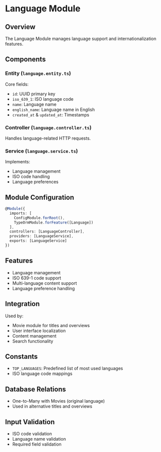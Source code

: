 # Language Module

## Overview
The Language Module manages language support and internationalization features.

## Components

### Entity (`language.entity.ts`)
Core fields:
- `id`: UUID primary key
- `iso_639_1`: ISO language code
- `name`: Language name
- `english_name`: Language name in English
- `created_at` & `updated_at`: Timestamps

### Controller (`language.controller.ts`)
Handles language-related HTTP requests.

### Service (`language.service.ts`)
Implements:
- Language management
- ISO code handling
- Language preferences

## Module Configuration
```typescript
@Module({
  imports: [
    ConfigModule.forRoot(),
    TypeOrmModule.forFeature([Language])
  ],
  controllers: [LanguageController],
  providers: [LanguageService],
  exports: [LanguageService]
})
```

## Features
- Language management
- ISO 639-1 code support
- Multi-language content support
- Language preference handling

## Integration
Used by:
- Movie module for titles and overviews
- User interface localization
- Content management
- Search functionality

## Constants
- `TOP_LANGUAGES`: Predefined list of most used languages
- ISO language code mappings

## Database Relations
- One-to-Many with Movies (original language)
- Used in alternative titles and overviews

## Input Validation
- ISO code validation
- Language name validation
- Required field validation

